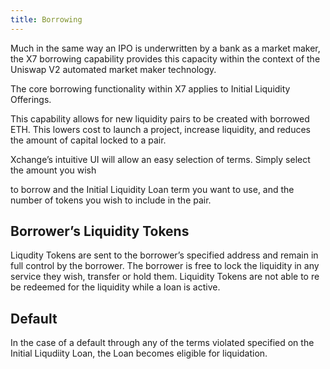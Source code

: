 ```yaml
---
title: Borrowing
---
```


Much in the same way an IPO is underwritten by a bank as a market maker, the X7 borrowing capability provides this capacity within the context of the Uniswap V2 automated market maker technology.

The core borrowing functionality within X7 applies to Initial Liquidity Offerings.

This capability allows for new liquidity pairs to be created with borrowed ETH. This lowers cost to launch a project, increase liquidity, and reduces the amount of capital locked to a pair.

Xchange’s intuitive UI will allow an easy selection of terms. Simply select the amount you wish

to borrow and the Initial Liquidity Loan term you want to use, and the number of tokens you wish to include in the pair.

## Borrower’s Liquidity Tokens

Liqudity Tokens are sent to the borrower’s specified address and remain in full control by the borrower. The borrower is free to lock the liquidity in any service they wish, transfer or hold them. Liquidity Tokens are not able to re be redeemed for the liquidity while a loan is active.

## Default

In the case of a default through any of the terms violated specified on the Initial Liqudiity Loan, the Loan becomes eligible for liquidation.

